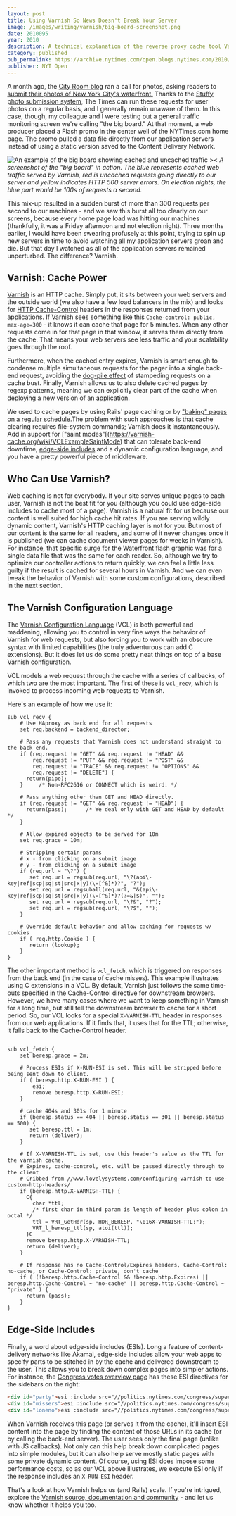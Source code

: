 ```yaml
---
layout: post
title: Using Varnish So News Doesn't Break Your Server
image: /images/writing/varnish/big-board-screenshot.png
date: 2010095
year: 2010
description: A technical explanation of the reverse proxy cache tool Varnish and how we used it at the Interactive Newsroom Technologies server to keep high request rates from melting our servers.
category: published
pub_permalink: https://archive.nytimes.com/open.blogs.nytimes.com/2010/09/15/using-varnish-so-news-doesnt-break-your-server/
publisher: NYT Open
---
```

A month ago, the [City Room blog](https://archive.nytimes.com/cityroom.blogs.nytimes.com/) ran a call for photos, asking readers to [submit their photos of New York City's waterfront.](https://archive.nytimes.com/cityroom.blogs.nytimes.com/2010/08/06/the-waterfront-covered/) Thanks to the [Stuffy photo submission system](https://archive.nytimes.com/open.blogs.nytimes.com/2010/05/25/building-a-better-submission-form/), The Times can run these requests for user photos on a regular basis, and I generally remain unaware of them. In this case, though, my colleague and I were testing out a general traffic monitoring screen we're calling "the big board." At that moment, a web producer placed a Flash promo in the center well of the NYTimes.com home page. The promo pulled a data file directly from our application servers instead of using a static version saved to the Content Delivery Network.

![An example of the big board showing cached and uncached traffic ><](/images/writing/varnish/big-board-screenshot.png)
_A screenshot of the "big board" in action. The blue represents cached web traffic served by Varnish, red is uncached requests going directly to our server and yellow indicates HTTP 500 server errors. On election nights, the blue part would be 100s of requests a second._

This mix-up resulted in a sudden burst of more than 300 requests per second to our machines - and we saw this burst all too clearly on our screens, because every home page load was hitting our machines (thankfully, it was a Friday afternoon and not election night). Three months earlier, I would have been swearing profusely at this point, trying to spin up new servers in time to avoid watching all my application servers groan and die. But that day I watched as all of the application servers remained unperturbed. The difference? Varnish.

## Varnish: Cache Power
[Varnish](https://varnish-cache.org/) is an HTTP cache. Simply put, it sits between your web servers and the outside world (we also have a few load balancers in the mix) and looks for [HTTP Cache-Control](https://www.w3.org/Protocols/rfc2616/rfc2616-sec13.html) headers in the responses returned from your applications. If Varnish sees something like this `Cache-control: public, max-age=300` - it knows it can cache that page for 5 minutes. When any other requests come in for that page in that window, it serves them directly from the cache. That means your web servers see less traffic and your scalability goes through the roof.

Furthermore, when the cached entry expires, Varnish is smart enough to condense multiple simultaneous requests for the pager into a single back-end request, avoiding the [dog-pile effect](https://kovyrin.net/2008/03/10/dog-pile-effect-and-how-to-avoid-it-with-ruby-on-rails-memcache-client-patch/) of stampeding requests on a cache bust. Finally, Varnish allows us to also delete cached pages by regexp patterns, meaning we can explicitly clear part of the cache when deploying a new version of an application.

We used to cache pages by using Rails' page caching or by ["baking" pages on a regular schedule](https://archive.nytimes.com/open.blogs.nytimes.com/2008/02/12/election-night-at-nytimescom/).The problem with such approaches is that cache clearing requires file-system commands; Varnish does it instantaneously. Add in support for ["saint modes"[(https://varnish-cache.org/wiki/VCLExampleSaintMode) that can tolerate back-end downtime, [edge-side includes](https://varnish-cache.org/wiki/ESIfeatures) and a dynamic configuration language, and you have a pretty powerful piece of middleware.

## Who Can Use Varnish?
Web caching is not for everybody. If your site serves unique pages to each user, Varnish is not the best fit for you (although you could use edge-side includes to cache most of a page). Varnish is a natural fit for us because our content is well suited for high cache hit rates. If you are serving wildly dynamic content, Varnish's HTTP caching layer is not for you. But most of our content is the same for all readers, and some of it never changes once it is published (we can cache document viewer pages for weeks in Varnish). For instance, that specific surge for the Waterfront flash graphic was for a single data file that was the same for each reader. So, although we try to optimize our controller actions to return quickly, we can feel a little less guilty if the result is cached for several hours in Varnish. And we can even tweak the behavior of Varnish with some custom configurations, described in the next section.</p>

## The Varnish Configuration Language
The [Varnish Configuration Language](https://varnish-cache.org/wiki/VCL) (VCL) is both powerful and maddening, allowing you to control in very fine ways the behavior of Varnish for web requests, but also forcing you to work with an obscure syntax with limited capabilities (the truly adventurous can add C extensions). But it does let us do some pretty neat things on top of a base Varnish configuration.

VCL models a web request through the cache with a series of callbacks, of which two are the most important. The first of these is `vcl_recv`, which is invoked to process incoming web requests to Varnish.

Here's an example of how we use it:
```vcl
sub vcl_recv {
    # Use HAproxy as back end for all requests
    set req.backend = backend_director;
 
    # Pass any requests that Varnish does not understand straight to the back end.
    if (req.request != "GET" && req.request != "HEAD" &&
        req.request != "PUT" && req.request != "POST" &&
        req.request != "TRACE" && req.request != "OPTIONS" &&
        req.request != "DELETE") {
      return(pipe);
    }     /* Non-RFC2616 or CONNECT which is weird. */
 
    # Pass anything other than GET and HEAD directly.
    if (req.request != "GET" && req.request != "HEAD") {
      return(pass);      /* We deal only with GET and HEAD by default */
    }
 
    # Allow expired objects to be served for 10m
    set req.grace = 10m;
 
    # Stripping certain params
    # x - from clicking on a submit image
    # y - from clicking on a submit image
    if (req.url ~ "\?") {
       set req.url = regsub(req.url, "\?(api\-key|ref|scp|sq|st|src|x|y)(\=[^&]*)?", "?");
       set req.url = regsuball(req.url, "&(api\-key|ref|scp|sq|st|src|x|y)(\=[^&]*)?(?=&|$)", "");
       set req.url = regsub(req.url, "\?&", "?");
       set req.url = regsub(req.url, "\?$", "");
    }
 
    # Override default behavior and allow caching for requests w/ cookies
    if ( req.http.Cookie ) {
       return (lookup);
    }
}
```

The other important method is `vcl_fetch`, which is triggered on responses from the back end (in the case of cache misses). This example illustrates using C extensions in a VCL. By default, Varnish just follows the same time-outs specified in the Cache-Control directive for downstream browsers. However, we have many cases where we want to keep something in Varnish for a long time, but still tell the downstream browser to cache for a short period. So, our VCL looks for a special `X-VARNISH-TTL` header in responses from our web applications. If it finds that, it uses that for the TTL; otherwise, it falls back to the Cache-Control header.

```vcl

sub vcl_fetch {
    set beresp.grace = 2m;
 
    # Process ESIs if X-RUN-ESI is set. This will be stripped before being sent down to client.
    if ( beresp.http.X-RUN-ESI ) {
        esi;
        remove beresp.http.X-RUN-ESI;
    }
 
    # cache 404s and 301s for 1 minute
    if (beresp.status == 404 || beresp.status == 301 || beresp.status == 500) {
       set beresp.ttl = 1m;
       return (deliver);
    }
 
    # If X-VARNISH-TTL is set, use this header's value as the TTL for the varnish cache.
    # Expires, cache-control, etc. will be passed directly through to the client
    # Cribbed from //www.lovelysystems.com/configuring-varnish-to-use-custom-http-headers/
    if (beresp.http.X-VARNISH-TTL) {
      C{
        char *ttl;
        /* first char in third param is length of header plus colon in octal */
        ttl = VRT_GetHdr(sp, HDR_BERESP, "\016X-VARNISH-TTL:");
        VRT_l_beresp_ttl(sp, atoi(ttl));
      }C
      remove beresp.http.X-VARNISH-TTL;
      return (deliver);
    }
 
    # If response has no Cache-Control/Expires headers, Cache-Control: no-cache, or Cache-Control: private, don't cache
    if ( (!beresp.http.Cache-Control && !beresp.http.Expires) || beresp.http.Cache-Control ~ "no-cache" || beresp.http.Cache-Control ~ "private" ) {
      return (pass);
    }
}
```

## Edge-Side Includes
Finally, a word about edge-side includes (ESIs). Long a feature of content-delivery networks like Akamai, edge-side includes allow your web apps to specify parts to be stitched in by the cache and delivered downstream to the user. This allows you to break down complex pages into simpler actions. For instance, the [Congress votes overview page](https://politics.nytimes.com/congress/votes) has these ESI directives for the sidebars on the right:

```html
<div id="party">esi :include src="//politics.nytimes.com/congress/superlatives/vsparty/111" /></div>
<div id="missers">esi :include src="//politics.nytimes.com/congress/superlatives/missers/111" /></div>
<div id="loneno">esi :include src="//politics.nytimes.com/congress/superlatives/loneno/111" /></div>
```

When Varnish receives this page (or serves it from the cache), it'll insert ESI content into the page by finding the content of those URLs in its cache (or by calling the back-end server). The user sees only the final page (unlike with JS callbacks). Not only can this help break down complicated pages into simple modules, but it can also help serve mostly static pages with some private dynamic content. Of course, using ESI does impose some performance costs, so as our VCL above illustrates, we execute ESI only if the response includes an `X-RUN-ESI` header.

That's a look at how Varnish helps us (and Rails) scale. If you're intrigued, explore the [Varnish source, documentation and community](https://varnish-cache.org/) - and let us know whether it helps you too.